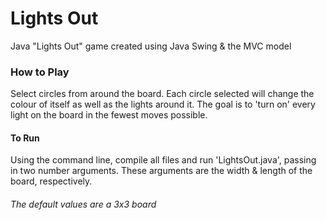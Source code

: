 # Lights Out
Java "Lights Out" game created using Java Swing &amp; the MVC model

### How to Play
Select circles from around the board. 
Each circle selected will change the colour of itself as well as the lights around it.
The goal is to 'turn on' every light on the board in the fewest moves possible.

#### To Run
Using the command line, compile all files and run 'LightsOut.java', passing in two number arguments.
These arguments are the width & length of the board, respectively. 

###### _The default values are a 3x3 board_
